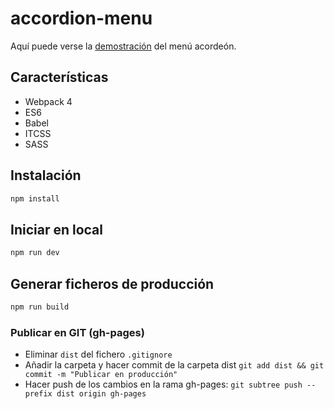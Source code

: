 # accordion-menu

Aquí puede verse la [demostración](https://aitorrodriguez990.github.io/accordion-menu/) del menú acordeón.

## Características

* Webpack 4
* ES6
* Babel
* ITCSS
* SASS

## Instalación

```bash
npm install
```


## Iniciar en local

```bash
npm run dev
```


## Generar ficheros de producción

```bash
npm run build
```

### Publicar en GIT (gh-pages)

* Eliminar `dist` del fichero `.gitignore`
* Añadir la carpeta y hacer commit de la carpeta dist `git add dist && git commit -m "Publicar en producción"`
* Hacer push de los cambios en la rama gh-pages: `git subtree push --prefix dist origin gh-pages`
